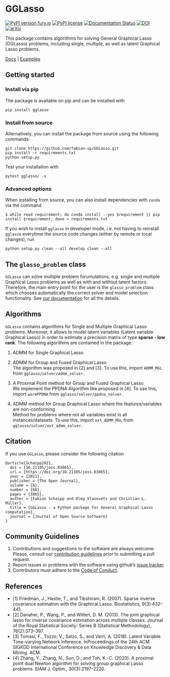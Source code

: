 # GGLasso

[![PyPI version fury.io](https://badge.fury.io/py/gglasso.svg)](https://pypi.python.org/pypi/gglasso/)
[![PyPI license](https://img.shields.io/pypi/l/gglasso.svg)](https://pypi.python.org/pypi/gglasso/)
[![Documentation Status](https://readthedocs.org/projects/gglasso/badge/?version=latest)](http://gglasso.readthedocs.io/?badge=latest)
[![DOI](https://joss.theoj.org/papers/10.21105/joss.03865/status.svg)](https://doi.org/10.21105/joss.03865)
[![arXiv](https://img.shields.io/badge/arXiv-2011.00898-b31b1b.svg)](https://arxiv.org/abs/2110.10521)


This package contains algorithms for solving General Graphical Lasso (GGLasso) problems, including single, multiple, as well as latent 
Graphical Lasso problems. <br>

[Docs](https://gglasso.readthedocs.io/en/latest/) | [Examples](https://gglasso.readthedocs.io/en/latest/auto_examples/index.html)

## Getting started

### Install via pip

The package is available on pip and can be installed with

    pip install gglasso

### Install from source

Alternatively, you can install the package from source using the following commands:

    git clone https://github.com/fabian-sp/GGLasso.git
    pip install -r requirements.txt
    python setup.py

Test your installation with 

    pytest gglasso/ -v


### Advanced options

When installing from source, you can also install dependencies with `conda` via the command

	$ while read requirement; do conda install --yes $requirement || pip install $requirement; done < requirements.txt

If you wish to install `gglasso` in developer mode, i.e. not having to reinstall `gglasso` everytime the source code changes (either by remote or local changes), run

    python setup.py clean --all develop clean --all

## The `glasso_problem` class

`GGLasso` can solve multiple problem forumulations, e.g. single and multiple Graphical Lasso problems as well as with and without latent factors. Therefore, the main entry point for the user is the `glasso_problem` class which chooses automatically the correct solver and model selection functionality. See [our documentation](https://gglasso.readthedocs.io/en/latest/problem-object.html) for all the details.


## Algorithms

`GGLasso` contains algorithms for Single and Multiple Graphical Lasso problems. Moreover, it allows to model latent variables (Latent variable Graphical Lasso) in order to estimate a precision matrix of type **sparse - low rank**. The following algorithms are contained in the package.
<br>
1) ADMM for Single Graphical Lasso<br>

2) ADMM for Group and Fused Graphical Lasso<br>
The algorithm was proposed in [2] and [3]. To use this, import `ADMM_MGL` from `gglasso/solver/admm_solver`.<br>

3) A Proximal Point method for Group and Fused Graphical Lasso<br>
We implement the PPDNA Algorithm like proposed in [4]. To use this, import `warmPPDNA` from `gglasso/solver/ppdna_solver`.<br>

4) ADMM method for Group Graphical Lasso where the features/variables are non-conforming<br>
Method for problems where not all variables exist in all instances/datasets.  To use this, import `ext_ADMM_MGL` from `gglasso/solver/ext_admm_solver`.<br>

## Citation

If you use `GGLasso`, please consider the following citation

    @article{Schaipp2021,
      doi = {10.21105/joss.03865},
      url = {https://doi.org/10.21105/joss.03865},
      year = {2021},
      publisher = {The Open Journal},
      volume = {6},
      number = {68},
      pages = {3865},
      author = {Fabian Schaipp and Oleg Vlasovets and Christian L. Müller},
      title = {GGLasso - a Python package for General Graphical Lasso computation},
      journal = {Journal of Open Source Software}
    }


## Community Guidelines

1)  Contributions and suggestions to the software are always welcome.
    Please, consult our [contribution guidelines](CONTRIBUTING.md) prior
    to submitting a pull request.
2)  Report issues or problems with the software using github’s [issue
    tracker](https://github.com/fabian-sp/GGLasso/issues).
3)  Contributors must adhere to the [Code of
    Conduct](CODE_OF_CONDUCT.md).


## References
*  [1] Friedman, J., Hastie, T., and Tibshirani, R. (2007).  Sparse inverse covariance estimation with the Graphical Lasso. Biostatistics, 9(3):432–441.
*  [2] Danaher, P., Wang, P., and Witten, D. M. (2013). The joint graphical lasso for inverse covariance estimation across multiple classes. Journal of the Royal Statistical Society: Series B (Statistical Methodology), 76(2):373–397.
* [3] Tomasi, F., Tozzo, V., Salzo, S., and Verri, A. (2018). Latent Variable Time-varying Network Inference. InProceedings of the 24th ACM SIGKDD International Conference on Knowledge Discovery & Data Mining. ACM.
* [4] Zhang, Y., Zhang, N., Sun, D., and Toh, K.-C. (2020). A proximal point dual Newton algorithm for solving group graphical Lasso problems. SIAM J. Optim., 30(3):2197–2220.
